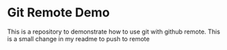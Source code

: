 # Git Remote Demo
This is a repository to demonstrate how to use git with github remote.
This is a small change in my readme to push to remote
